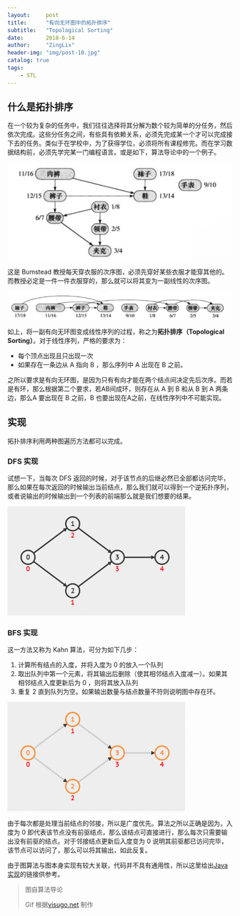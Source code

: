 ```yaml
---
layout:     post
title:      "有向无环图中的拓扑排序"
subtitle:   "Topological Sorting"
date:       2018-6-14
author:     "ZingLix"
header-img: "img/post-10.jpg"
catalog: true
tags:
    - STL
---
```


## 什么是拓扑排序

在一个较为复杂的任务中，我们往往选择将其分解为数个较为简单的分任务，然后依次完成。这些分任务之间，有些具有依赖关系，必须先完成某一个才可以完成接下去的任务。类似于在学校中，为了获得学位，必须将所有课程修完。而在学习数据结构前，必须先学完某一门编程语言。或是如下，算法导论中的一个例子。

![](/img/in-post/topsort/1.png)

这是 Bumstead 教授每天穿衣服的次序图，必须先穿好某些衣服才能穿其他的。而教授必定是一件一件衣服穿的，那么就可以将其变为一副线性的次序图。

![](/img/in-post/topsort/2.png)

如上，将一副有向无环图变成线性序列的过程，称之为**拓扑排序（Topological Sorting）**。对于线性序列，严格的要求为：

- 每个顶点出现且只出现一次
- 如果存在一条边从 A 指向 B ，那么序列中 A 出现在 B 之前。

之所以要求是有向无环图，是因为只有有向才能在两个结点间决定先后次序。而若是有环，那么根据第二个要求，若AB间成环，则存在从 A 到 B 和从 B 到 A 两条边，那么A 要出现在 B 之前，B 也要出现在A之前，在线性序列中不可能实现。

## 实现

拓扑排序利用两种图遍历方法都可以完成。

### DFS 实现

试想一下，当每次 DFS 返回的时候，对于该节点的后继必然已全部都访问完毕，那么如果在每次返回的时候输出当前结点，那么我们就可以得到一个逆拓扑序列，或者说输出的时候输出到一个列表的前端那么就是我们想要的结果。

![](/img/in-post/topsort/3.gif)

### BFS 实现

这一方法又称为 Kahn 算法，可分为如下几步：

1. 计算所有结点的入度，并将入度为 0 的放入一个队列
2. 取出队列中第一个元素，将其输出后删除（使其相邻结点入度减一）。如果其相邻结点入度更新后为 0 ，则将其放入队列
3. 重复 2 直到队列为空。如果输出数量与结点数量不符则说明图中存在环。

![](/img/in-post/topsort/4.gif)

由于每次都是处理当前结点的邻接，所以是广度优先。算法之所以正确是因为，入度为 0 即代表该节点没有前驱结点，那么该结点可直接进行，那么每次只需要输出没有前驱的结点。对于邻接结点更新后入度变为 0 说明其前驱都已访问完毕，该节点可以访问了，那么可以将其输出，如此反复。

由于图算法与图本身实现有较大关联，代码并不具有通用性，所以这里给出[Java实现](https://github.com/ZingLix/Homework/blob/master/Data%20Structures%20%26%20Algorithm/Experiment/Exp%205/src/Graph.java#L44)的链接供参考。

> 图自算法导论
>
> Gif 根据[visugo.net](https://visualgo.net/) 制作